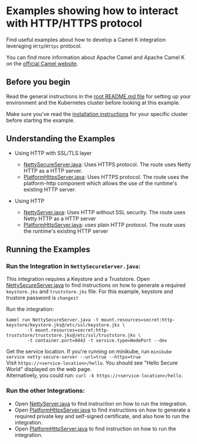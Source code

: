 # Examples showing how to interact with HTTP/HTTPS protocol

Find useful examples about how to develop a Camel K integration leveraging `Http`/`Https` protocol.

You can find more information about Apache Camel and Apache Camel K on the [official Camel website](https://camel.apache.org).

## Before you begin

Read the general instructions in the [root README.md file](/README.md) for setting up your environment and the Kubernetes cluster before looking at this example.

Make sure you've read the [installation instructions](https://camel.apache.org/camel-k/latest/installation/installation.html) for your specific
cluster before starting the example.

## Understanding the Examples

- Using HTTP with SSL/TLS layer
    - [NettySecureServer.java](./NettySecureServer.java): Uses HTTPS protocol. The route uses Netty HTTP as a HTTP server.
    - [PlatformHttpsServer.java](./PlatformHttpsServer.java): Uses HTTPS protocol. The route uses the platform-http component which allows the use of the runtime's existing HTTP server.

- Using HTTP
    - [NettyServer.java](./NettyServer.java): Uses HTTP without SSL security. The route uses Netty HTTP as a HTTP server
    - [PlatformHttpServer.java](./PlatformHttpServer.java): uses plain HTTP protocol. The route uses the runtime's existing HTTP server

## Running the Examples

### Run the Integration in `NettySecureServer.java`:
This integration requires a Keystore and a Truststore. Open [NettySecureServer.java](./NettySecureServer.java) to find instructions on how to generate a required `keystore.jks` and `truststore.jks` file. For this example, keystore and trustore password is `changeit`

Run the integration:
```
kamel run NettySecureServer.java -t mount.resources=secret:http-keystore/keystore.jks@/etc/ssl/keystore.jks \
        -t mount.resources=secret:http-truststore/truststore.jks@/etc/ssl/truststore.jks \
        -t container.port=8443 -t service.type=NodePort --dev
```
Get the service location. If you're running on minikube, run `minikube service netty-secure-server --url=true --https=true` \
Visit `https://<service-location>/hello`. You should see "Hello Secure World" displayed on the web page. \
Alternatively, you could run: `curl -k https://<service-location>/hello`.

### Run the other Integrations:
- Open [NettyServer.java](./NettyServer.java) to find instruction on how to run the integration.
- Open [PlatformHttpsServer.java](./PlatformHttpsServer.java) to find instructions on how to generate a required private key and self-signed certificate, and also how to run the integration.
- Open [PlatformHttpServer.java](./PlatformHttpServer.java) to find instruction on how to run the integration.
